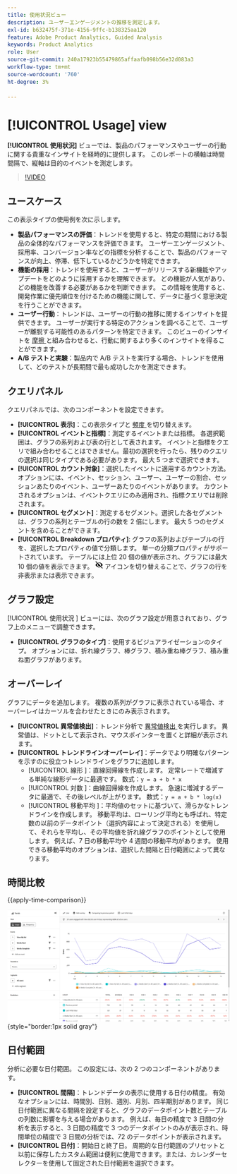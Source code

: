 ```yaml
---
title: 使用状況ビュー
description: ユーザーエンゲージメントの推移を測定します。
exl-id: b632475f-371e-4156-9ffc-b138325aa120
feature: Adobe Product Analytics, Guided Analysis
keywords: Product Analytics
role: User
source-git-commit: 240a17923b55479865affaafb098b56e32d083a3
workflow-type: tm+mt
source-wordcount: '760'
ht-degree: 3%

---
```


# [!UICONTROL Usage] view

**[!UICONTROL 使用状況]** ビューでは、製品のパフォーマンスやユーザーの行動に関する貴重なインサイトを経時的に提供します。 このレポートの横軸は時間間隔で、縦軸は目的のイベントを測定します。

>[!VIDEO](https://video.tv.adobe.com/v/3421666/?learn=on)

## ユースケース

この表示タイプの使用例を次に示します。

* **製品パフォーマンスの評価**：トレンドを使用すると、特定の期間における製品の全体的なパフォーマンスを評価できます。 ユーザーエンゲージメント、採用率、コンバージョン率などの指標を分析することで、製品のパフォーマンスが向上、停滞、低下しているかどうかを特定できます。
* **機能の採用**：トレンドを使用すると、ユーザーがリリースする新機能やアップデートをどのように採用するかを理解できます。 どの機能が人気があり、どの機能を改善する必要があるかを判断できます。 この情報を使用すると、開発作業に優先順位を付けるための機能に関して、データに基づく意思決定を行うことができます。
* **ユーザー行動**：トレンドは、ユーザーの行動の推移に関するインサイトを提供できます。 ユーザーが実行する特定のアクションを調べることで、ユーザーが離脱する可能性のあるパターンを特定できます。 このビューのインサイトを [ 摩擦 ](friction.md) と組み合わせると、行動に関するより多くのインサイトを得ることができます。
* **A/B テストと実験**：製品内で A/B テストを実行する場合、トレンドを使用して、どのテストが長期間で最も成功したかを測定できます。

## クエリパネル

クエリパネルでは、次のコンポーネントを設定できます。

* **[!UICONTROL 表示]**：この表示タイプと [ 頻度 ](frequency.md) を切り替えます。
* **[!UICONTROL イベントと指標]**：測定するイベントまたは指標。 各選択範囲は、グラフの系列および表の行として表されます。 イベントと指標をクエリで組み合わせることはできません。最初の選択を行ったら、残りのクエリの選択は同じタイプである必要があります。 最大 5 つまで選択できます。
* **[!UICONTROL カウント対象]**：選択したイベントに適用するカウント方法。 オプションには、イベント、セッション、ユーザー、ユーザーの割合、セッションあたりのイベント、ユーザーあたりのイベントがあります。 カウントされるオプションは、イベントクエリにのみ適用され、指標クエリでは削除されます。
* **[!UICONTROL セグメント]**：測定するセグメント。選択した各セグメントは、グラフの系列とテーブルの行の数を 2 倍にします。 最大 5 つのセグメントを含めることができます。
* **[!UICONTROL Breakdown プロパティ]**: グラフの系列およびテーブルの行を、選択したプロパティの値で分類します。 単一の分類プロパティがサポートされています。 テーブルには上位 20 個の値が表示され、グラフには最大 10 個の値を表示できます。 ![ 非表示アイコンを表示 ](../assets/hide-in-chart.png) アイコンを切り替えることで、グラフの行を非表示または表示できます。

## グラフ設定

[!UICONTROL  使用状況 ] ビューには、次のグラフ設定が用意されており、グラフ上のメニューで調整できます。

* **[!UICONTROL グラフのタイプ]**：使用するビジュアライゼーションのタイプ。 オプションには、折れ線グラフ、棒グラフ、積み重ね棒グラフ、積み重ね面グラフがあります。

## オーバーレイ

グラフにデータを追加します。 複数の系列がグラフに表示されている場合、オーバーレイはカーソルを合わせたときにのみ表示されます。

* **[!UICONTROL 異常値検出]**：トレンド分析で [ 異常値検出 ](/help/analysis-workspace/c-anomaly-detection/anomaly-detection.md) を実行します。 異常値は、ドットとして表示され、マウスポインターを置くと詳細が表示されます。
* **[!UICONTROL トレンドラインオーバーレイ]**：データでより明確なパターンを示すのに役立つトレンドラインをグラフに追加します。
   * [!UICONTROL  線形 ]：直線回帰線を作成します。 定常レートで増減する単純な線形データに最適です。 数式：`y = a + b * x`
   * [!UICONTROL  対数 ]：曲線回帰線を作成します。 急速に増減するデータに最適で、その後レベルが上がります。 数式：`y = a + b * log(x)`
   * [!UICONTROL  移動平均 ]：平均値のセットに基づいて、滑らかなトレンドラインを作成します。 移動平均は、ローリング平均とも呼ばれ、特定数の以前のデータポイント（選択内容によって決定される）を使用して、それらを平均し、その平均値を折れ線グラフのポイントとして使用します。 例えば、7 日の移動平均や 4 週間の移動平均があります。 使用できる移動平均のオプションは、選択した間隔と日付範囲によって異なります。

## 時間比較

{{apply-time-comparison}}

![ 使用時間の比較 ](../assets/usage-compare.png){style="border:1px solid gray"}

## 日付範囲

分析に必要な日付範囲。 この設定には、次の 2 つのコンポーネントがあります。

* **[!UICONTROL 間隔]**：トレンドデータの表示に使用する日付の精度。 有効なオプションには、時間別、日別、週別、月別、四半期別があります。 同じ日付範囲に異なる間隔を設定すると、グラフのデータポイント数とテーブルの列数に影響を与える場合があります。 例えば、毎日の精度で 3 日間の分析を表示すると、3 日間の精度で 3 つのデータポイントのみが表示され、時間単位の精度で 3 日間の分析では、72 のデータポイントが表示されます。
* **[!UICONTROL 日付]**：開始日と終了日。 周期的な日付範囲のプリセットと以前に保存したカスタム範囲は便利に使用できます。または、カレンダーセレクターを使用して固定された日付範囲を選択できます。
